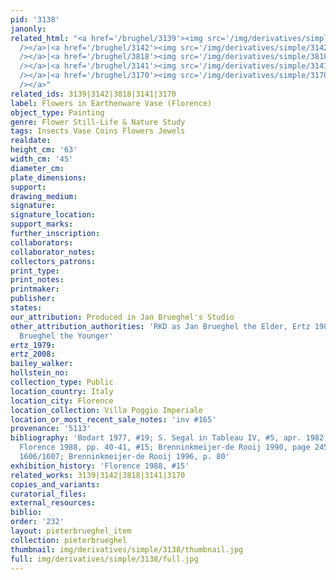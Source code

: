 ```yaml
---
pid: '3138'
janonly: 
related_html: "<a href='/brughel/3139'><img src='/img/derivatives/simple/3139/thumbnail.jpg'
  /></a>|<a href='/brughel/3142'><img src='/img/derivatives/simple/3142/thumbnail.jpg'
  /></a>|<a href='/brughel/3818'><img src='/img/derivatives/simple/3818/thumbnail.jpg'
  /></a>|<a href='/brughel/3141'><img src='/img/derivatives/simple/3141/thumbnail.jpg'
  /></a>|<a href='/brughel/3170'><img src='/img/derivatives/simple/3170/thumbnail.jpg'
  /></a>"
related_ids: 3139|3142|3818|3141|3170
label: Flowers in Earthenware Vase (Florence)
object_type: Painting
genre: Flower Still-Life & Nature Study
tags: Insects Vase Coins Flowers Jewels
realdate: 
height_cm: '63'
width_cm: '45'
diameter_cm: 
plate_dimensions: 
support: 
drawing_medium: 
signature: 
signature_location: 
support_marks: 
further_inscription: 
collaborators: 
collaborator_notes: 
collectors_patrons: 
print_type: 
print_notes: 
printmaker: 
publisher: 
states: 
our_attribution: Produced in Jan Brueghel's Studio
other_attribution_authorities: 'RKD as Jan Brueghel the Elder, Ertz 1984 #274 as Jan
  Brueghel the Younger'
ertz_1979: 
ertz_2008: 
bailey_walker: 
hollstein_no: 
collection_type: Public
location_country: Italy
location_city: Florence
location_collection: Villa Poggio Imperiale
location_or_most_recent_sale_notes: 'inv #165'
provenance: '5113'
bibliography: 'Bodart 1977, #19; S. Segal in Tableau IV, #5, apr. 1982, page 490;
  Florence 1988, pp. 40-41, #15; Brenninkmeijer-de Rooij 1990, page 245: type II,
  1606/1607; Brenninkmeijer-de Rooij 1996, p. 80'
exhibition_history: 'Florence 1988, #15'
related_works: 3139|3142|3818|3141|3170
copies_and_variants: 
curatorial_files: 
external_resources: 
biblio: 
order: '232'
layout: pieterbrueghel_item
collection: pieterbrueghel
thumbnail: img/derivatives/simple/3138/thumbnail.jpg
full: img/derivatives/simple/3138/full.jpg
---
```

